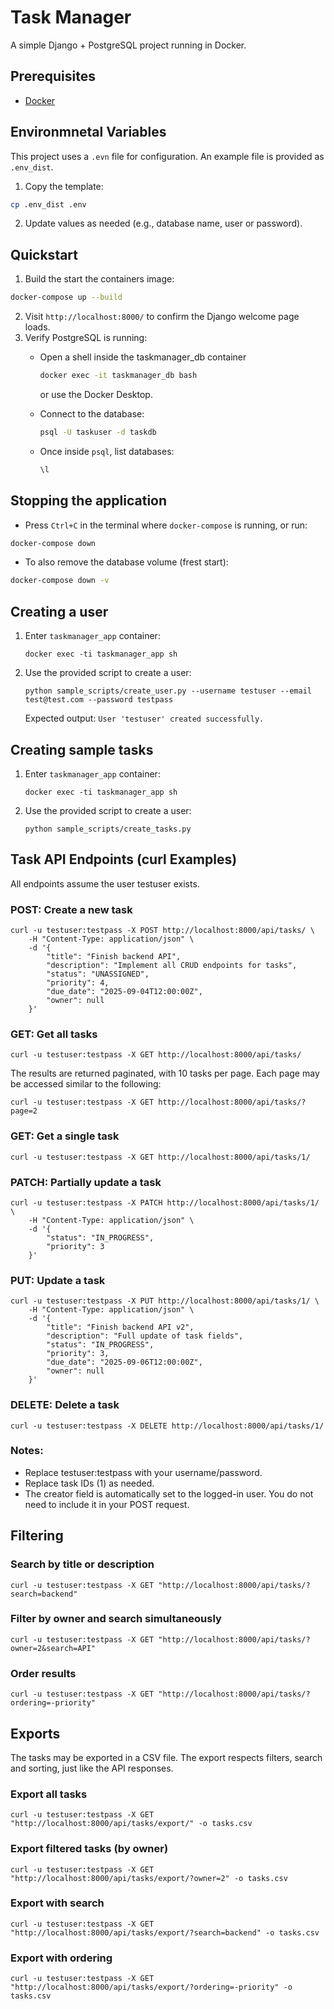 # Task Manager

A simple Django + PostgreSQL project running in Docker.

## Prerequisites

- [Docker](https://docs.docker.com/get-docker/)

## Environmnetal Variables

This project uses a `.evn` file for configuration.
An example file is provided as `.env_dist`.

1. Copy the template:

```bash
cp .env_dist .env
```

2. Update values as needed (e.g., database name, user or password).

## Quickstart

1. Build the start the containers image:

```bash
docker-compose up --build
```

2. Visit `http://localhost:8000/` to confirm the Django welcome page loads.
3. Verify PostgreSQL is running:
    - Open a shell inside the taskmanager_db container
      ```bash
      docker exec -it taskmanager_db bash
      ```
      or use the Docker Desktop.

    - Connect to the database:
      ```bash
      psql -U taskuser -d taskdb
      ```

    - Once inside `psql`, list databases:
      ```sql
      \l
      ```

## Stopping the application

- Press `Ctrl+C` in the terminal where `docker-compose` is running, or run:

```bash
docker-compose down
```

- To also remove the database volume (frest start):

```bash
docker-compose down -v
```

## Creating a user

1. Enter `taskmanager_app` container:
    ```
    docker exec -ti taskmanager_app sh
    ```
2. Use the provided script to create a user:
    ```
    python sample_scripts/create_user.py --username testuser --email test@test.com --password testpass
    ```

   Expected output: `User 'testuser' created successfully.`

## Creating sample tasks

1. Enter `taskmanager_app` container:
    ```
    docker exec -ti taskmanager_app sh
    ```
2. Use the provided script to create a user:
    ```
    python sample_scripts/create_tasks.py
    ```

## Task API Endpoints (curl Examples)

All endpoints assume the user testuser exists.

### POST: Create a new task

```
curl -u testuser:testpass -X POST http://localhost:8000/api/tasks/ \
    -H "Content-Type: application/json" \
    -d '{
        "title": "Finish backend API",
        "description": "Implement all CRUD endpoints for tasks",
        "status": "UNASSIGNED",
        "priority": 4,
        "due_date": "2025-09-04T12:00:00Z",
        "owner": null
    }'
```

### GET: Get all tasks

```
curl -u testuser:testpass -X GET http://localhost:8000/api/tasks/
```

The results are returned paginated, with 10 tasks per page. Each page may be accessed similar to the following:
```
curl -u testuser:testpass -X GET http://localhost:8000/api/tasks/?page=2
```

### GET: Get a single task

```
curl -u testuser:testpass -X GET http://localhost:8000/api/tasks/1/
```

### PATCH: Partially update a task

```
curl -u testuser:testpass -X PATCH http://localhost:8000/api/tasks/1/ \
    -H "Content-Type: application/json" \
    -d '{
        "status": "IN_PROGRESS",
        "priority": 3
    }'
```

### PUT: Update a task

```
curl -u testuser:testpass -X PUT http://localhost:8000/api/tasks/1/ \
    -H "Content-Type: application/json" \
    -d '{
        "title": "Finish backend API v2",
        "description": "Full update of task fields",
        "status": "IN_PROGRESS",
        "priority": 3,
        "due_date": "2025-09-06T12:00:00Z",
        "owner": null
    }'
```

### DELETE: Delete a task

```
curl -u testuser:testpass -X DELETE http://localhost:8000/api/tasks/1/
```

### Notes:

- Replace testuser:testpass with your username/password.
- Replace task IDs (1) as needed.
- The creator field is automatically set to the logged-in user. You do not need to include it in your POST request.

## Filtering

### Search by title or description

```
curl -u testuser:testpass -X GET "http://localhost:8000/api/tasks/?search=backend"
```

### Filter by owner and search simultaneously

```
curl -u testuser:testpass -X GET "http://localhost:8000/api/tasks/?owner=2&search=API"
```

### Order results

```
curl -u testuser:testpass -X GET "http://localhost:8000/api/tasks/?ordering=-priority"
```

## Exports

The tasks may be exported in a CSV file. The export respects filters, search and sorting, just like the API responses.

### Export all tasks

```
curl -u testuser:testpass -X GET "http://localhost:8000/api/tasks/export/" -o tasks.csv
```

### Export filtered tasks (by owner)

```
curl -u testuser:testpass -X GET "http://localhost:8000/api/tasks/export/?owner=2" -o tasks.csv
```

### Export with search

```
curl -u testuser:testpass -X GET "http://localhost:8000/api/tasks/export/?search=backend" -o tasks.csv
```

### Export with ordering

```
curl -u testuser:testpass -X GET "http://localhost:8000/api/tasks/export/?ordering=-priority" -o tasks.csv
```


